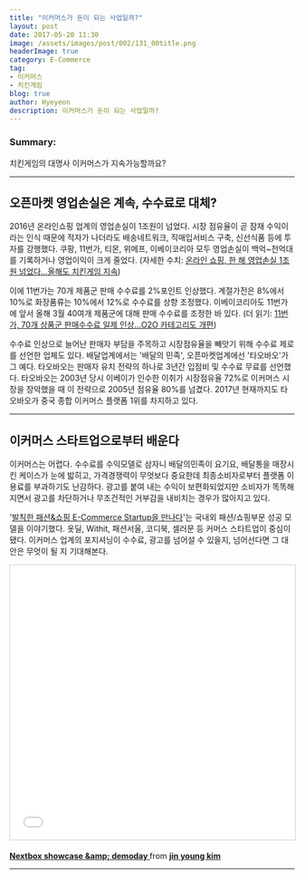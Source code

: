 ```yaml
---
title: "이커머스가 돈이 되는 사업일까?"
layout: post
date: 2017-05-20 11:30
image: /assets/images/post/002/131_00title.png
headerImage: true
category: E-Commerce
tag:
- 이커머스
- 치킨게임
blog: true
author: Hyeyeon
description: 이커머스가 돈이 되는 사업일까?
---
```


### Summary:

치킨게임의 대명사 이커머스가 지속가능할까요?

---

## 오픈마켓 영업손실은 계속, 수수료로 대체?

2016년 온라인쇼핑 업계의 영업손실이 1조원이 넘었다. 시장 점유율이 곧 잠재 수익이라는 인식 때문에 적자가 나더라도 배송네트워크, 직매입서비스 구축, 신선식품 등에 투자를 강행했다. 쿠팡, 11번가, 티몬, 위메프, 이베이코리아 모두 영업손실이 백억~천억대를 기록하거나 영업이익이 크게 줄었다. (자세한 수치: [온라인 쇼핑, 한 해 영업손실 1조원 넘었다...올해도 치킨게임 지속](http://www.etnews.com/20170416000058))

이에 11번가는 70개 제품군 판매 수수료를 2%포인트 인상했다. 계절가전은 8%에서 10%로 화장품류는 10%에서 12%로 수수료를 상향 조정했다. 이베이코리아도 11번가에 앞서 올해 3월 40여개 제품군에 대해 판매 수수료를 조정한 바 있다. (더 읽기: [11번가, 70개 상품군 판매수수료 일제 인상...O2O 카테고리도 개편](http://www.etnews.com/20170502000399))

수수료 인상으로 늘어난 판매자 부담을 주목하고 시장점유율을 빼앗기 위해 수수료 제로를 선언한 업체도 있다. 배달업계에서는 '배달의 민족', 오픈마켓업계에선 '타오바오'가 그 예다. 타오바오는 판매자 유치 전략의 하나로 3년간 입점비 및 수수료 무료를 선언했다. 타오바오는 2003년 당시 이베이가 인수한 이취가 시장점유율 72%로 이커머스 시장을 장악했을 때 이 전략으로 2005년 점유율 80%를 넘겼다. 2017년 현재까지도 타오바오가 중국 종합 이커머스 플랫폼 1위를 차지하고 있다.

---

## 이커머스 스타트업으로부터 배운다

이커머스는 어렵다. 수수료를 수익모델로 삼자니 배달의민족이 요기요, 배달통을 매장시킨 케이스가 눈에 밟히고, 가격경쟁력이 무엇보다 중요한데 최종소비자로부터 플랫폼 이용료를 부과하기도 난감하다. 광고를 붙여 내는 수익이 보편화되었지만 소비자가 똑똑해지면서 광고를 차단하거나 무조건적인 거부감을 내비치는 경우가 많아지고 있다.

'[발칙한 패션&쇼핑 E-Commerce Startup을 만나다](http://verticalplatform.kr/archives/8916)'는 국내외 패션/쇼핑부문 성공 모델을 이야기했다. 옷딜, Withit, 패션서울, 코디북, 셀러문 등 커머스 스타트업이 중심이 됐다. 이커머스 업계의 포지셔닝이 수수료, 광고를 넘어설 수 있을지, 넘어선다면 그 대안은 무엇이 될 지 기대해본다.

<p align="middle">
<iframe src="//www.slideshare.net/slideshow/embed_code/key/HiU2bUfbZpYGto" width="595" height="485" frameborder="0" marginwidth="0" marginheight="0" scrolling="no" style="border:1px solid #CCC; border-width:1px; margin-bottom:5px; max-width: 100%;" allowfullscreen> </iframe> <div style="margin-bottom:5px"> <strong> <a href="//www.slideshare.net/human5804/nextbox-showcase-amp-demoday" title="Nextbox showcase &amp;amp; demoday " target="_blank">Nextbox showcase &amp;amp; demoday </a> </strong> from <strong><a target="_blank" href="https://www.slideshare.net/human5804">jin young kim</a></strong> </div>


</p>

---
